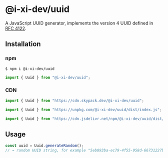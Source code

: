 # @i-xi-dev/uuid

A JavaScript UUID generator, implements the version 4 UUID defined in [RFC 4122](https://datatracker.ietf.org/doc/rfc4122/).


## Installation

### npm

```console
$ npm i @i-xi-dev/uuid
```

```javascript
import { Uuid } from "@i-xi-dev/uuid";
```

### CDN

```javascript
import { Uuid } from "https://cdn.skypack.dev/@i-xi-dev/uuid";
```

```javascript
import { Uuid } from "https://unpkg.com/@i-xi-dev/uuid/dist/index.js";
```

```javascript
import { Uuid } from "https://cdn.jsdelivr.net/npm/@i-xi-dev/uuid/dist/index.js";
```


## Usage
```javascript
const uuid = Uuid.generateRandom();
// → random UUID string, for example "5eb893ba-ec79-4f55-958d-66731227b662"
```
